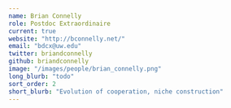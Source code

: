 ```yaml
---
name: Brian Connelly
role: Postdoc Extraordinaire
current: true
website: "http://bconnelly.net/"
email: "bdcx@uw.edu"
twitter: briandconnelly
github: briandconnelly
image: "/images/people/brian_connelly.png"
long_blurb: "todo"
sort_order: 2
short_blurb: "Evolution of cooperation, niche construction"
---
```

